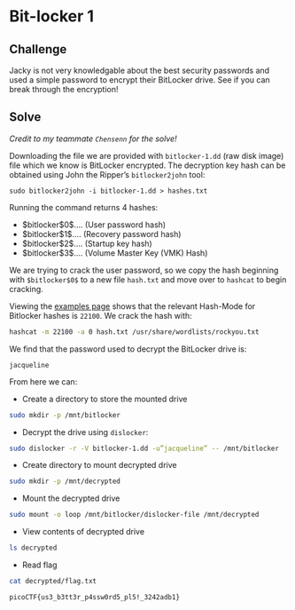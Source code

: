 # Bit-locker 1

## Challenge

Jacky is not very knowledgable about the best security passwords and used a simple password to encrypt their BitLocker drive. See if you can break through the encryption!

## Solve

*Credit to my teammate `Chensenn` for the solve!* 

Downloading the file we are provided with `bitlocker-1.dd` (raw disk image) file which we know is BitLocker encrypted.
The decryption key hash can be obtained using John the Ripper’s `bitlocker2john` tool:

```
sudo bitlocker2john -i bitlocker-1.dd > hashes.txt
```

Running the command returns 4 hashes:

- \$bitlocker\$0\$….	(User password hash)
- \$bitlocker\$1\$…. 	(Recovery password hash)
- \$bitlocker\$2\$…. 	(Startup key hash)
- \$bitlocker\$3\$…. 	(Volume Master Key (VMK) Hash)


We are trying to crack the user password, so we copy the hash beginning with `$bitlocker$0$` to a new file `hash.txt` and move over to `hashcat` to begin cracking.

Viewing the [examples page](https://hashcat.net/wiki/doku.php?id=example_hashes) shows that the relevant Hash-Mode for Bitlocker hashes is `22100`. We crack the hash with:

```bash
hashcat -m 22100 -a 0 hash.txt /usr/share/wordlists/rockyou.txt
```

We find that the password used to decrypt the BitLocker drive is:

```
jacqueline
```

From here we can:

- Create a directory to store the mounted drive

```bash
sudo mkdir -p /mnt/bitlocker
```

- Decrypt the drive using `dislocker`:

```bash
sudo dislocker -r -V bitlocker-1.dd -u”jacqueline” -- /mnt/bitlocker
```

- Create directory to mount decrypted drive

```bash
sudo mkdir -p /mnt/decrypted
```

- Mount the decrypted drive
  
```bash
sudo mount -o loop /mnt/bitlocker/dislocker-file /mnt/decrypted
```

- View contents of decrypted drive

```bash
ls decrypted
```

- Read flag

```bash
cat decrypted/flag.txt
```

```
picoCTF{us3_b3tt3r_p4ssw0rd5_pl5!_3242adb1}
```
